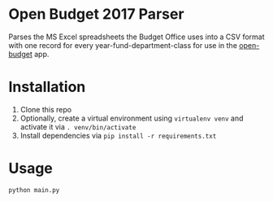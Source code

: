 # Open Budget 2017 Parser 
Parses the MS Excel spreadsheets the Budget Office uses into a CSV format with one record for 
every year-fund-department-class for use in the
[open-budget](https://github.com/cityofphiladelphia/open-budget) app.

# Installation
1. Clone this repo
2. Optionally, create a virtual environment using `virtualenv venv`
and activate it via `. venv/bin/activate`
3. Install dependencies via `pip install -r requirements.txt`

# Usage
```sh
python main.py
```
